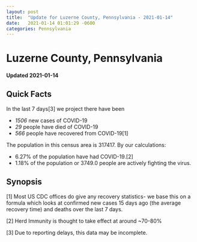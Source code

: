 ```yaml
---
layout: post
title:  "Update for Luzerne County, Pennsylvania - 2021-01-14"
date:   2021-01-14 01:01:29 -0600
categories: Pennsylvania
---
```


# Luzerne County, Pennsylvania
#### Updated 2021-01-14

## Quick Facts

In the last 7 days[3] we project there have been
- *1506* new cases of COVID-19
- *29* people have died of COVID-19
- *566* people have recovered from COVID-19[1]

The population in this census area is 317417. By our calculations:
- 6.27% of the population have had COVID-19.[2]
- 1.18% of the population or 3749.0 people are actively fighting the virus.

## Synopsis




[1] Most US CDC offices do give any recovery statistics- we base this on a formula which looks at confirmed new cases
15 days ago (the average recovery time) and deaths over the last 7 days.

[2] Herd Immunity is thought to take effect at around ~70-80%

[3] Due to reporting delays, this data may be incomplete.
 
    